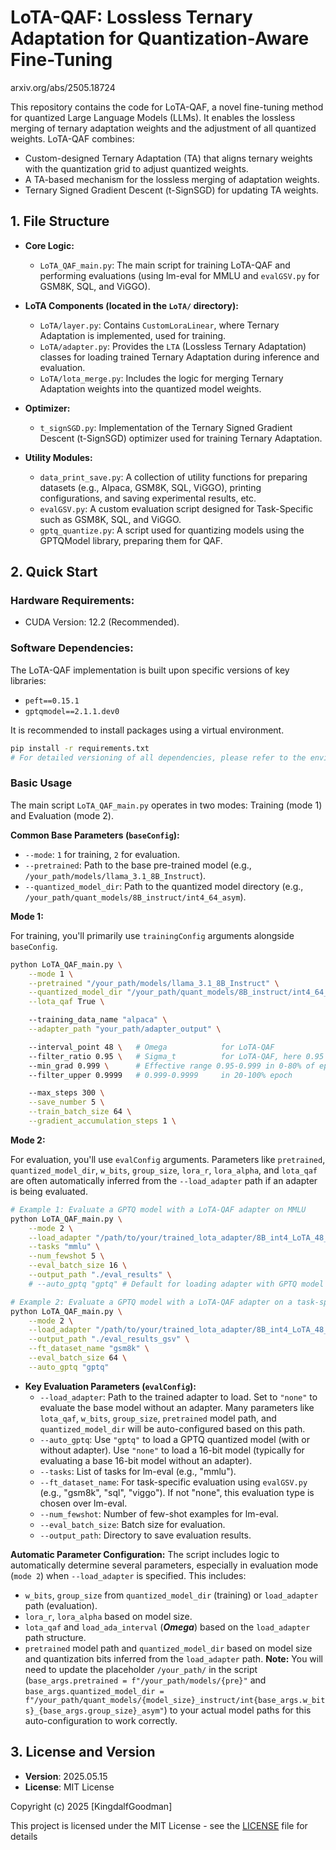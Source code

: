 # LoTA-QAF: Lossless Ternary Adaptation for Quantization-Aware Fine-Tuning

arxiv.org/abs/2505.18724

This repository contains the code for LoTA-QAF, a novel fine-tuning method for quantized Large Language Models (LLMs). It enables the lossless merging of ternary adaptation weights and the adjustment of all quantized weights.
LoTA-QAF combines:
* Custom-designed Ternary Adaptation (TA) that aligns ternary weights with the quantization grid to adjust quantized weights.
* A TA-based mechanism for the lossless merging of adaptation weights.
* Ternary Signed Gradient Descent (t-SignSGD) for updating TA weights.

## 1. File Structure

-   **Core Logic:**
    -   `LoTA_QAF_main.py`: The main script for training LoTA-QAF and performing evaluations (using lm-eval for MMLU and `evalGSV.py` for GSM8K, SQL, and ViGGO).

-   **LoTA Components (located in the `LoTA/` directory):**
    -   `LoTA/layer.py`: Contains `CustomLoraLinear`, where Ternary Adaptation is implemented, used for training.
    -   `LoTA/adapter.py`: Provides the `LTA` (Lossless Ternary Adaptation) classes for loading trained Ternary Adaptation during inference and evaluation.
    -   `LoTA/lota_merge.py`: Includes the logic for merging Ternary Adaptation weights into the quantized model weights.

-   **Optimizer:**
    -   `t_signSGD.py`: Implementation of the Ternary Signed Gradient Descent (t-SignSGD) optimizer used for training Ternary Adaptation.

-   **Utility Modules:**
    -   `data_print_save.py`: A collection of utility functions for preparing datasets (e.g., Alpaca, GSM8K, SQL, ViGGO), printing configurations, and saving experimental results, etc.
    -   `evalGSV.py`: A custom evaluation script designed for Task-Specific such as GSM8K, SQL, and ViGGO.
    -   `gptq_quantize.py`: A script used for quantizing models using the GPTQModel library, preparing them for QAF.

## 2. Quick Start

### Hardware Requirements:
* CUDA Version: 12.2 (Recommended).

### Software Dependencies:
The LoTA-QAF implementation is built upon specific versions of key libraries:
* `peft==0.15.1`
* `gptqmodel==2.1.1.dev0`

It is recommended to install packages using a virtual environment.
```bash
pip install -r requirements.txt
# For detailed versioning of all dependencies, please refer to the environment.yml file.
````

### Basic Usage

The main script `LoTA_QAF_main.py` operates in two modes: Training (mode 1) and Evaluation (mode 2).

**Common Base Parameters (`baseConfig`):**

  * `--mode`: `1` for training, `2` for evaluation.
  * `--pretrained`: Path to the base pre-trained model (e.g., `/your_path/models/llama_3.1_8B_Instruct`).
  * `--quantized_model_dir`: Path to the quantized model directory (e.g., `/your_path/quant_models/8B_instruct/int4_64_asym`). 

**Mode 1:**

For training, you'll primarily use `trainingConfig` arguments alongside `baseConfig`.

```bash
python LoTA_QAF_main.py \
    --mode 1 \
    --pretrained "/your_path/models/llama_3.1_8B_Instruct" \
    --quantized_model_dir "/your_path/quant_models/8B_instruct/int4_64_asym" \
    --lota_qaf True \

    --training_data_name "alpaca" \
    --adapter_path "your_path/adapter_output" \

    --interval_point 48 \   # Omega            for LoTA-QAF
    --filter_ratio 0.95 \   # Sigma_t          for LoTA-QAF, here 0.95 is discard 0.95 and select top 0.05. 
    --min_grad 0.999 \      # Effective range 0.95-0.999 in 0-80% of epochs. [Refer in "Baselines and Hyper-parameters" of the paper. The naming is not ideal and has not been updated yet.]
    --filter_upper 0.9999   # 0.999-0.9999     in 20-100% epoch

    --max_steps 300 \
    --save_number 5 \
    --train_batch_size 64 \
    --gradient_accumulation_steps 1 \
```


**Mode 2:**

For evaluation, you'll use `evalConfig` arguments. Parameters like `pretrained`, `quantized_model_dir`, `w_bits`, `group_size`, `lora_r`, `lora_alpha`, and `lota_qaf` are often automatically inferred from the `--load_adapter` path if an adapter is being evaluated.

```bash
# Example 1: Evaluate a GPTQ model with a LoTA-QAF adapter on MMLU
python LoTA_QAF_main.py \
    --mode 2 \
    --load_adapter "/path/to/your/trained_lota_adapter/8B_int4_LoTA_48_0.950_0.999_alpaca_..." \
    --tasks "mmlu" \
    --num_fewshot 5 \
    --eval_batch_size 16 \
    --output_path "./eval_results" \
    # --auto_gptq "gptq" # Default for loading adapter with GPTQ model

# Example 2: Evaluate a GPTQ model with a LoTA-QAF adapter on a task-specific dataset (e.g., gsm8k)
python LoTA_QAF_main.py \
    --mode 2 \
    --load_adapter "/path/to/your/trained_lota_adapter/8B_int4_LoTA_48_0.950_0.999_gsm8k" \
    --output_path "./eval_results_gsv" \
    --ft_dataset_name "gsm8k" \
    --eval_batch_size 64 \
    --auto_gptq "gptq"
```

  * **Key Evaluation Parameters (`evalConfig`):**
      * `--load_adapter`: Path to the trained adapter to load. Set to `"none"` to evaluate the base model without an adapter. Many parameters like `lota_qaf`, `w_bits`, `group_size`, `pretrained` model path, and `quantized_model_dir` will be auto-configured based on this path.
      * `--auto_gptq`: Use `"gptq"` to load a GPTQ quantized model (with or without adapter). Use `"none"` to load a 16-bit model (typically for evaluating a base 16-bit model without an adapter).
      * `--tasks`: List of tasks for lm-eval (e.g., "mmlu").
      * `--ft_dataset_name`: For task-specific evaluation using `evalGSV.py` (e.g., "gsm8k", "sql", "viggo"). If not "none", this evaluation type is chosen over lm-eval.
      * `--num_fewshot`: Number of few-shot examples for lm-eval.
      * `--eval_batch_size`: Batch size for evaluation.
      * `--output_path`: Directory to save evaluation results.

**Automatic Parameter Configuration:**
The script includes logic to automatically determine several parameters, especially in evaluation mode (`mode 2`) when `--load_adapter` is specified. This includes:

  * `w_bits`, `group_size` from `quantized_model_dir` (training) or `load_adapter` path (evaluation).
  * `lora_r`, `lora_alpha` based on model size.
  * `lota_qaf` and `load_ada_interval` (***Omega***) based on the `load_adapter` path structure.
  * `pretrained` model path and `quantized_model_dir` based on model size and quantization bits inferred from the `load_adapter` path. **Note:** You will need to update the placeholder `/your_path/` in the script (`base_args.pretrained = f"/your_path/models/{pre}"` and `base_args.quantized_model_dir = f"/your_path/quant_models/{model_size}_instruct/int{base_args.w_bits}_{base_args.group_size}_asym"`) to your actual model paths for this auto-configuration to work correctly.

## 3. License and Version

  - **Version**: 2025.05.15
  - **License**: MIT License

Copyright (c) 2025 [KingdalfGoodman]

This project is licensed under the MIT License - see the [LICENSE](LICENSE) file for details

```
```
